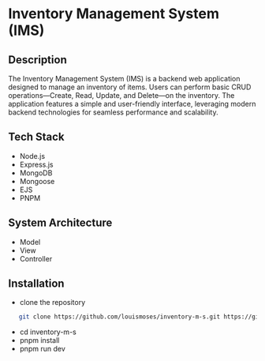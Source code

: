 # Inventory Management System (IMS)

## Description

The Inventory Management System (IMS) is a backend web application designed to manage an inventory of items. Users can perform basic CRUD operations—Create, Read, Update, and Delete—on the inventory. The application features a simple and user-friendly interface, leveraging modern backend technologies for seamless performance and scalability.

## Tech Stack

- Node.js
- Express.js
- MongoDB
- Mongoose
- EJS
- PNPM

## System Architecture

- Model
- View
- Controller

## Installation

- clone the repository

```bash
   git clone https://github.com/louismoses/inventory-m-s.git https://github.com/louismoses/inventory-m-s.git

```

- cd inventory-m-s
- pnpm install
- pnpm run dev
